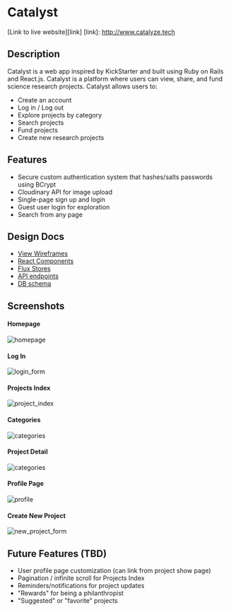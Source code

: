 # Catalyst

[Link to live website][link]
[link]: http://www.catalyze.tech

## Description

Catalyst is a web app inspired by KickStarter and built using Ruby on Rails and React.js. Catalyst is a platform where users can view, share, and fund science research projects. Catalyst allows users to:

* Create an account
* Log in / Log out
* Explore projects by category
* Search projects
* Fund projects
* Create new research projects

## Features
* Secure custom authentication system that hashes/salts passwords using BCrypt
* Cloudinary API for image upload
* Single-page sign up and login
* Guest user login for exploration
* Search from any page

## Design Docs
* [View Wireframes][views]
* [React Components][components]
* [Flux Stores][stores]
* [API endpoints][api-endpoints]
* [DB schema][schema]

[views]: ./docs/views.md
[components]: ./docs/components.md
[stores]: ./docs/stores.md
[api-endpoints]: ./docs/api-endpoints.md
[schema]: ./docs/schema.md

## Screenshots

#### Homepage
![homepage](http://res.cloudinary.com/catalyst/image/upload/v1457939512/Homepage_zmkqrb.png)

#### Log In
![login_form](http://res.cloudinary.com/catalyst/image/upload/v1457939509/logIn_ptxeh2.png)

#### Projects Index
![project_index](http://res.cloudinary.com/catalyst/image/upload/v1457939510/projectIndex_vpemgo.png)

#### Categories
![categories](http://res.cloudinary.com/catalyst/image/upload/v1457939509/categories_ujpui6.png)

#### Project Detail
![categories](http://res.cloudinary.com/catalyst/image/upload/v1457939509/projectDetail_uutmh8.png)

#### Profile Page
![profile](http://res.cloudinary.com/catalyst/image/upload/v1457939509/Profile_hidxuh.png)

#### Create New Project
![new_project_form](http://res.cloudinary.com/catalyst/image/upload/v1457939510/newProjectForm_lmx14o.png)

## Future Features (TBD)
* User profile page customization (can link from project show page)
* Pagination / infinite scroll for Projects Index
* Reminders/notifications for project updates
* "Rewards" for being a philanthropist
* "Suggested" or "favorite" projects
